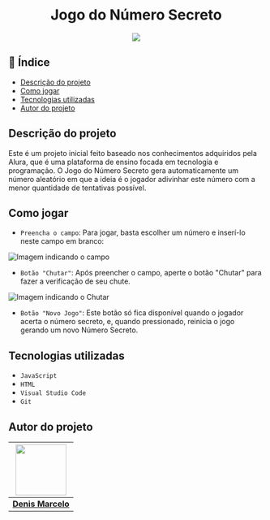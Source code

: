 <h1 align="center"> Jogo do Número Secreto </h1>

<p align="center">
<img loading="lazy" src="http://img.shields.io/static/v1?label=STATUS&message=EM%20DESENVOLVIMENTO&color=GREEN&style=for-the-badge"/>
</p>

## :page_facing_up: Índice

* [Descrição do projeto](#descricao-do-projeto)
* [Como jogar](#como-jogar)
* [Tecnologias utilizadas](#tecnologias-utilizadas)
* [Autor do projeto](#autor-do-projeto)

## Descrição do projeto

 Este é um projeto inicial feito baseado nos conhecimentos adquiridos pela Alura, que é uma plataforma de ensino focada em tecnologia
e programação. O Jogo do Número Secreto gera automaticamente um número aleatório em que a ideia é o jogador adivinhar este número
com a menor quantidade de tentativas possível.

## Como jogar

- `Preencha o campo`: Para jogar, basta escolher um número e inserí-lo neste campo em branco:

![Imagem indicando o campo](https://github.com/user-attachments/assets/a9dc33b3-9457-404c-81ad-b3b0fb623ffc)
- `Botão "Chutar"`: Após preencher o campo, aperte o botão "Chutar" para fazer a verificação de seu chute.

![Imagem indicando o Chutar](https://github.com/user-attachments/assets/ff7063ea-c169-4c64-bfd6-e5c26633522b)
- `Botão "Novo Jogo"`: Este botão só fica disponível quando o jogador acerta o número secreto, e, quando pressionado, reinicia o jogo gerando um novo Número Secreto.

## Tecnologias utilizadas

- `JavaScript`
- `HTML`
- `Visual Studio Code`
- `Git`

## Autor do projeto

| <a href="https://github.com/denismarcelo"><img src="https://github.com/denismarcelo.png" width="100px"></a> |
|:--:|
| **[Denis Marcelo](https://github.com/denismarcelo)** |
